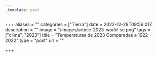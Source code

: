 ```yaml
---
_template: post
---
```





+++
aliases = ""
categories = ["Tierra"]
date = 2022-12-28T09:56:01Z
description = ""
image = "/images/article-2023-world-se.png"
tags = ["clima", "2023"]
title = "Temperaturas de 2023 Comparadas a 1922 - 2022"
type = "post"
url = ""

+++
